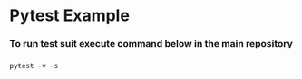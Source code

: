 # Pytest Example
### To run test suit  execute command below in the main repository
###
````
pytest -v -s 
````
